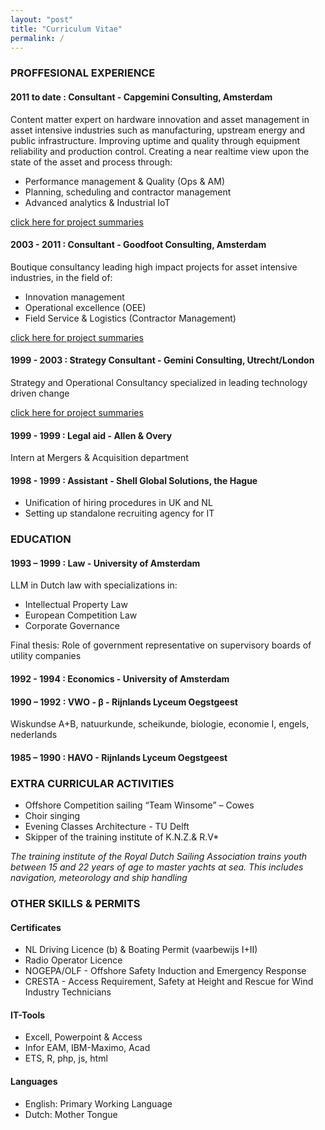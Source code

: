 ```yaml
---
layout: "post"
title: "Curriculum Vitae"
permalink: /
---
```


### PROFFESIONAL EXPERIENCE
#### 2011 to date : Consultant - Capgemini Consulting, Amsterdam
Content matter expert on hardware innovation and asset management in asset intensive industries such as manufacturing, upstream energy and public infrastructure. Improving uptime and quality through equipment reliability and production control. Creating a near realtime view upon the state of the asset and process through:

- Performance management & Quality (Ops & AM)
- Planning, scheduling and contractor management
- Advanced analytics & Industrial IoT

[click here for project summaries](https://fprisse.github.io/projects_invent)

#### 2003 - 2011 : Consultant - Goodfoot Consulting, Amsterdam
Boutique consultancy leading high impact projects for asset intensive industries, in the field of:

 - Innovation management
 - Operational excellence (OEE)
 - Field Service & Logistics (Contractor Management)

[click here for project summaries](https://fprisse.github.io/projects_goodfoot)

#### 1999 - 2003 : Strategy Consultant - Gemini Consulting, Utrecht/London
Strategy and Operational Consultancy specialized in leading technology driven change

[click here for project summaries](https://fprisse.github.io/projects_gemini)

#### 1999 - 1999 : Legal aid - Allen & Overy
Intern at Mergers & Acquisition department

#### 1998 - 1999 : Assistant - Shell Global Solutions, the Hague
 - Unification of hiring procedures in UK and NL
 - Setting up standalone recruiting agency for IT

### EDUCATION
#### 1993 – 1999 : Law - University of Amsterdam
LLM in Dutch law with specializations in:
- Intellectual Property Law
- European Competition Law
- Corporate Governance

Final thesis: Role of government representative on supervisory boards of utility companies

#### 1992 - 1994 : Economics - University of Amsterdam

#### 1990 – 1992 : VWO - β - Rijnlands Lyceum Oegstgeest

Wiskundse A+B, natuurkunde, scheikunde, biologie, economie I, engels, nederlands

#### 1985 – 1990 : HAVO - Rijnlands Lyceum Oegstgeest

### EXTRA CURRICULAR ACTIVITIES
- Offshore Competition sailing “Team Winsome” – Cowes
- Choir singing
- Evening Classes Architecture - TU Delft
- Skipper of the training institute of K.N.Z.& R.V*

*The training institute of the Royal Dutch Sailing Association trains youth between 15 and 22 years of age to master yachts at sea. This includes navigation, meteorology and ship handling*

### OTHER SKILLS & PERMITS
#### Certificates
- NL Driving Licence (b) & Boating Permit (vaarbewijs I+II)
- Radio Operator Licence
- NOGEPA/OLF - Offshore Safety Induction and Emergency Response
- CRESTA - Access Requirement, Safety at Height and Rescue for Wind Industry Technicians
  
#### IT-Tools
- Excell, Powerpoint & Access
- Infor EAM, IBM-Maximo, Acad
- ETS, R, php, js, html

#### Languages
- English: Primary Working Language
- Dutch: Mother Tongue

